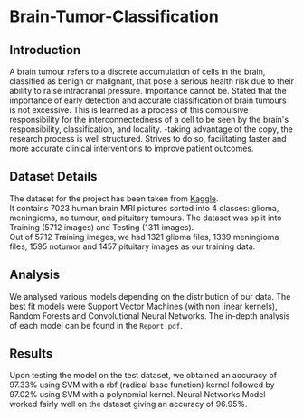 # Brain-Tumor-Classification


## Introduction 
A brain tumour refers to a discrete accumulation of cells in the brain, classified as benign or malignant, that pose a serious health risk due to their ability to raise intracranial pressure. Importance cannot be. Stated that the importance of early detection and accurate classification of brain tumours is not excessive. This is learned as a process of this compulsive responsibility for the interconnectedness of a cell to be seen by the brain's responsibility, classification, and locality. -taking advantage of the copy, the research process is well structured. Strives to do so, facilitating faster and more accurate clinical interventions to improve patient outcomes.

## Dataset Details
The dataset for the project has been taken from [Kaggle](https://www.kaggle.com/datasets/masoudnickparvar/brain-tumor-mri-dataset).<br/>
It contains 7023 human brain MRI pictures sorted into 4 classes: glioma, meningioma, no tumour, and pituitary tumours.
The dataset was split into Training (5712 images) and Testing (1311 images).<br/> Out of 5712 Training images, we had 1321 glioma files, 1339 meningioma files, 1595 notumor and 1457 pituitary images as our training data. 

## Analysis
We analysed various models depending on the distribution of our data. The best fit models were Support Vector Machines (with non linear kernels), Random Forests and Convolutional Neural Networks. The in-depth analysis of each model can be found in the  ```Report.pdf```.

## Results
Upon testing the model on the test dataset, we obtained an accuracy of 97.33% using SVM with a rbf (radical base function) kernel followed by 97.02% using SVM with a polynomial kernel. Neural Networks Model worked fairly well on the dataset giving an accuracy of 96.95%.

